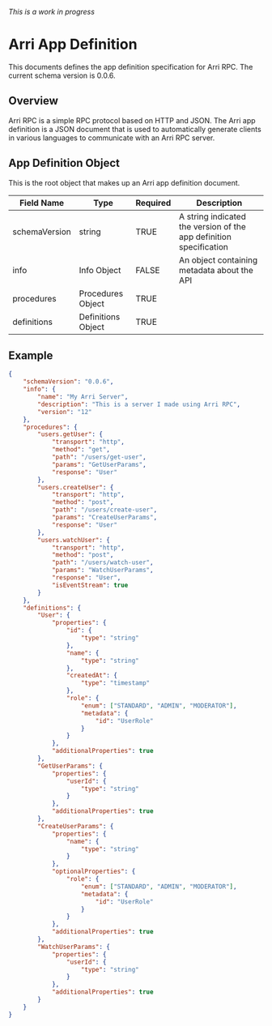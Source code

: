 _This is a work in progress_

# Arri App Definition

This documents defines the app definition specification for Arri RPC. The current schema version is 0.0.6.

## Overview

Arri RPC is a simple RPC protocol based on HTTP and JSON. The Arri app definition is a JSON document that is used to automatically generate clients in various languages to communicate with an Arri RPC server.

## App Definition Object

This is the root object that makes up an Arri app definition document.

| Field Name    | Type               | Required | Description                                                        |
| ------------- | ------------------ | -------- | ------------------------------------------------------------------ |
| schemaVersion | string             | TRUE     | A string indicated the version of the app definition specification |
| info          | Info Object        | FALSE    | An object containing metadata about the API                        |
| procedures    | Procedures Object  | TRUE     |                                                                    |
| definitions   | Definitions Object | TRUE     |                                                                    |

## Example

```json
{
    "schemaVersion": "0.0.6",
    "info": {
        "name": "My Arri Server",
        "description": "This is a server I made using Arri RPC",
        "version": "12"
    },
    "procedures": {
        "users.getUser": {
            "transport": "http",
            "method": "get",
            "path": "/users/get-user",
            "params": "GetUserParams",
            "response": "User"
        },
        "users.createUser": {
            "transport": "http",
            "method": "post",
            "path": "/users/create-user",
            "params": "CreateUserParams",
            "response": "User"
        },
        "users.watchUser": {
            "transport": "http",
            "method": "post",
            "path": "/users/watch-user",
            "params": "WatchUserParams",
            "response": "User",
            "isEventStream": true
        }
    },
    "definitions": {
        "User": {
            "properties": {
                "id": {
                    "type": "string"
                },
                "name": {
                    "type": "string"
                },
                "createdAt": {
                    "type": "timestamp"
                },
                "role": {
                    "enum": ["STANDARD", "ADMIN", "MODERATOR"],
                    "metadata": {
                        "id": "UserRole"
                    }
                }
            },
            "additionalProperties": true
        },
        "GetUserParams": {
            "properties": {
                "userId": {
                    "type": "string"
                }
            },
            "additionalProperties": true
        },
        "CreateUserParams": {
            "properties": {
                "name": {
                    "type": "string"
                }
            },
            "optionalProperties": {
                "role": {
                    "enum": ["STANDARD", "ADMIN", "MODERATOR"],
                    "metadata": {
                        "id": "UserRole"
                    }
                }
            },
            "additionalProperties": true
        },
        "WatchUserParams": {
            "properties": {
                "userId": {
                    "type": "string"
                }
            },
            "additionalProperties": true
        }
    }
}
```
